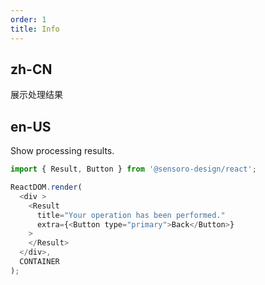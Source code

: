 ```yaml
---
order: 1
title: Info
---
```


## zh-CN

展示处理结果

## en-US

Show processing results.

```js
import { Result, Button } from '@sensoro-design/react';

ReactDOM.render(
  <div >
    <Result
      title="Your operation has been performed."
      extra={<Button type="primary">Back</Button>}
    >
    </Result>
  </div>,
  CONTAINER
);
```
